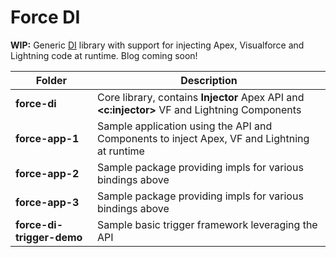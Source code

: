# Force DI

**WIP:** Generic [DI](https://en.wikipedia.org/wiki/Dependency_injection) library with support for injecting Apex, Visualforce and Lightning code at runtime. Blog coming soon!

| Folder | Description |
| ------ | ----------- |
| **force-di** | Core library, contains **Injector** Apex API and **<c:injector>** VF and Lightning Components |
| **force-app-1** | Sample application using the API and Components to inject Apex, VF and Lightning at runtime |
| **force-app-2** | Sample package providing impls for various bindings above |
| **force-app-3** | Sample package providing impls for various bindings above |
| **force-di-trigger-demo** | Sample basic trigger framework leveraging the API |